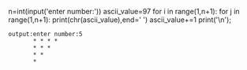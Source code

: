 n=int(input('enter number:'))
ascii_value=97
for i in range(1,n+1):
    for j in range(1,n+1):
        print(chr(ascii_value),end=' ')
        ascii_value+=1
    print('\n');
    
    output:enter number:5
           * * * * 
           * * * 
           * * 
           *
